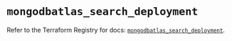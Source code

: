 # `mongodbatlas_search_deployment`

Refer to the Terraform Registry for docs: [`mongodbatlas_search_deployment`](https://registry.terraform.io/providers/mongodb/mongodbatlas/1.34.0/docs/resources/search_deployment).

